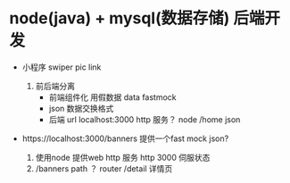 # node(java) + mysql(数据存储)  后端开发

- 小程序   swiper
    pic   link
    1. 前后端分离
        - 前端组件化 用假数据
            data    fastmock
        - json 数据交换格式
        - 后端
            url  localhost:3000 http 服务？ node
            /home   json

- https://localhost:3000/banners 提供一个fast mock 
json?
    1. 使用node 提供web http 服务
        http 
        3000 伺服状态
    2. /banners path    ？ router
        /detail 详情页